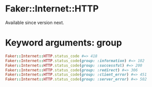 # Faker::Internet::HTTP

Available since version next.

# Keyword arguments: group
```ruby
Faker::Internet::HTTP.status_code #=> 418
Faker::Internet::HTTP.status_code(group: :information) #=> 102
Faker::Internet::HTTP.status_code(group: :successful) #=> 200
Faker::Internet::HTTP.status_code(group: :redirect) #=> 306
Faker::Internet::HTTP.status_code(group: :client_error) #=> 451
Faker::Internet::HTTP.status_code(group: :server_error) #=> 502
```